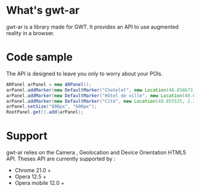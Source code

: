 # What's gwt-ar

gwt-ar is a library made for GWT. It provides an API to use augmented reality in a browser.

# Code sample

The API is designed to leave you only to worry about your POIs.

```java
ARPanel arPanel = new ARPanel();
arPanel.addMarker(new DefaultMarker("Chatelet", new Location(48.858673, 2.347426, 0.0)));
arPanel.addMarker(new DefaultMarker("Hôtel de ville", new Location(48.857494, 2.351460, 0.0)));
arPanel.addMarker(new DefaultMarker("Cité", new Location(48.855525, 2.347695, 0.0)));
arPanel.setSize("800px", "600px");
RootPanel.get().add(arPanel);
```

# Support

gwt-ar relies on the Camera , Geolocation and Device Orientation HTML5 API. Theses API are currently supported by :
* Chrome 21.0 +
* Opera 12.5 +
* Opera mobile 12.0 +